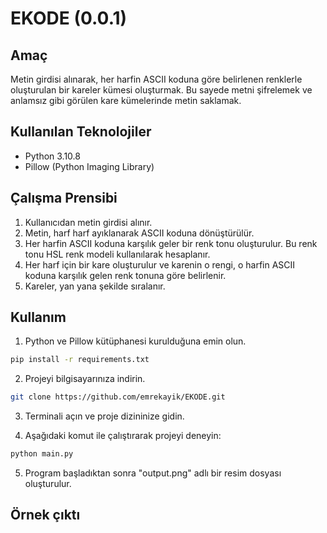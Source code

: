 # EKODE (0.0.1)

## Amaç

Metin girdisi alınarak, her harfin ASCII koduna göre belirlenen renklerle oluşturulan bir kareler kümesi oluşturmak. Bu sayede metni şifrelemek ve anlamsız gibi görülen kare kümelerinde metin saklamak.

## Kullanılan Teknolojiler

- Python 3.10.8
- Pillow (Python Imaging Library)

## Çalışma Prensibi

1. Kullanıcıdan metin girdisi alınır.
2. Metin, harf harf ayıklanarak ASCII koduna dönüştürülür.
3. Her harfin ASCII koduna karşılık geler bir renk tonu oluşturulur. Bu renk tonu HSL renk modeli kullanılarak hesaplanır.
4. Her harf için bir kare oluşturulur ve karenin o rengi, o harfin ASCII koduna karşılık gelen renk tonuna göre belirlenir.
5. Kareler, yan yana şekilde sıralanır.

## Kullanım

1. Python ve Pillow kütüphanesi kurulduğuna emin olun.

```bash
pip install -r requirements.txt
```

2. Projeyi bilgisayarınıza indirin.

```bash
git clone https://github.com/emrekayik/EKODE.git
```

3. Terminali açın ve proje dizininize gidin.

4. Aşağıdaki komut ile çalıştırarak projeyi deneyin:

```bash
python main.py
```

5. Program başladıktan sonra "output.png" adlı bir resim dosyası oluşturulur.

## Örnek çıktı
